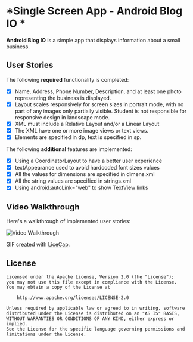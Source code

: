 #  *Single Screen App - Android Blog IO *

**Android Blog IO** is a simple app that displays information about a small business.

## User Stories

The following **required** functionality is completed:

* [x] Name, Address, Phone Number, Description, and at least one photo representing the business is displayed.
* [x] Layout scales responsively for screen sizes in portrait mode, with no part of any images only partially visible. Student is not responsible for responsive design in landscape mode.
* [x] XML must include a Relative Layout and/or a Linear Layout
* [x] The XML have one or more image views or text views.
* [x] Elements are specified in dp, text is specified in sp.

The following **additional** features are implemented:

* [x] Using a CoordinatorLayout to have a better user experience  
* [x] textAppearance used to avoid hardcoded font sizes values
* [x] All the values for dimensions are specified in dimens.xml
* [x] All the string values are specified in strings.xml  
* [x] Using android:autoLink="web" to show TextView links

## Video Walkthrough 

Here's a walkthrough of implemented user stories:

<img src='https://i.imgur.com/6Tcd5Ts.gif' title='Video Walkthrough' width='' alt='Video Walkthrough' />

GIF created with [LiceCap](http://www.cockos.com/licecap/).


## License


    Licensed under the Apache License, Version 2.0 (the "License");
    you may not use this file except in compliance with the License.
    You may obtain a copy of the License at

        http://www.apache.org/licenses/LICENSE-2.0

    Unless required by applicable law or agreed to in writing, software
    distributed under the License is distributed on an "AS IS" BASIS,
    WITHOUT WARRANTIES OR CONDITIONS OF ANY KIND, either express or implied.
    See the License for the specific language governing permissions and
    limitations under the License.
